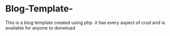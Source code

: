 # Blog-Template-
This is a blog template created using php. it has every aspect of crud and is available for anyone to donwload
